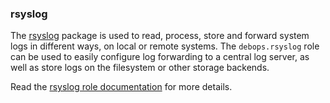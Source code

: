 ### rsyslog

The [rsyslog](https://www.rsyslog.com/) package is used to read,
process, store and forward system logs in different ways, on local or
remote systems. The `debops.rsyslog` role can be used to easily
configure log forwarding to a central log server, as well as store logs
on the filesystem or other storage backends.

Read the [rsyslog role documentation](https://docs.debops.org/en/HEAD/ansible/roles/rsyslog/) for more details.
